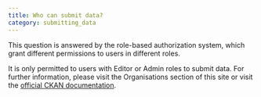 ```yaml
---
title: Who can submit data?
category: submitting_data
---
```


This question is answered by the role-based authorization system, which grant different permissions to users in different roles. 

It is only permitted to users with Editor or Admin roles to submit data. For further information, please visit the Organisations section of this site or visit the [official CKAN documentation](https://docs.ckan.org/en/2.11/user-guide.html#managing-an-organization).


